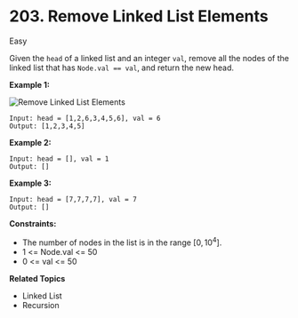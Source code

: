 # 203. Remove Linked List Elements

Easy

Given the `head` of a linked list and an integer `val`, remove all the nodes of the linked list that has `Node.val == val`, and return the new head.

 

**Example 1:**

![Remove Linked List Elements](https://assets.leetcode.com/uploads/2021/03/06/removelinked-list.jpg)
```
Input: head = [1,2,6,3,4,5,6], val = 6
Output: [1,2,3,4,5]
```
**Example 2:**
```
Input: head = [], val = 1
Output: []
```
**Example 3:**
```
Input: head = [7,7,7,7], val = 7
Output: []
``` 

**Constraints:**

- The number of nodes in the list is in the range $[0, 10^4]$.
- 1 <= Node.val <= 50
- 0 <= val <= 50

**Related Topics**
- Linked List
- Recursion
